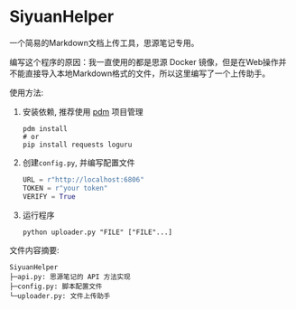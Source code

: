 # SiyuanHelper

一个简易的Markdown文档上传工具，思源笔记专用。

编写这个程序的原因：我一直使用的都是思源 Docker 镜像，但是在Web操作并不能直接导入本地Markdown格式的文件，所以这里编写了一个上传助手。


使用方法:
1. 安装依赖, 推荐使用 [pdm](https://github.com/pdm-project/pdm) 项目管理
    ```shell
    pdm install
    # or
    pip install requests loguru
    ```
2. 创建`config.py`, 并编写配置文件
   ```python
   URL = r"http://localhost:6806"
   TOKEN = r"your token"
   VERIFY = True
   ```
3. 运行程序
   ```shell
   python uploader.py "FILE" ["FILE"...]
   ```


文件内容摘要:
```
SiyuanHelper
├─api.py: 思源笔记的 API 方法实现
├─config.py: 脚本配置文件
└─uploader.py: 文件上传助手
```